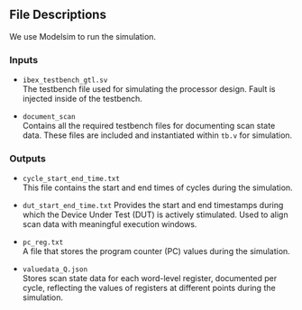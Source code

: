 ## File Descriptions 

We use Modelsim to run the simulation.

### Inputs

- `ibex_testbench_gtl.sv`  
  The testbench file used for simulating the processor design. Fault is injected inside of the testbench.
  
- `document_scan`  
  Contains all the required testbench files for documenting scan state data. These files are included and instantiated within `tb.v` for simulation.

### Outputs

- `cycle_start_end_time.txt`  
  This file contains the start and end times of cycles during the simulation.
  
- `dut_start_end_time.txt`
  Provides the start and end timestamps during which the Device Under Test (DUT) is actively stimulated. Used to align scan data with meaningful execution windows.

- `pc_reg.txt`  
  A file that stores the program counter (PC) values during the simulation.

- `valuedata_Q.json`  
  Stores scan state data for each word-level register, documented per cycle, reflecting the values of registers at different points during the simulation.
